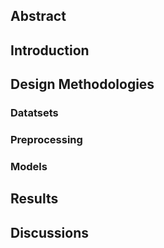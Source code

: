 ## Abstract

## Introduction

## Design Methodologies
  ### Datatsets

  ### Preprocessing
  
  ### Models
  
## Results

## Discussions
